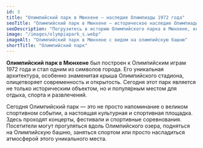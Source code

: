 ```yaml
---
id: 3
title: "Олимпийский парк в Мюнхене — наследие Олимпиады 1972 года"
seoTitle: "Олимпийский парк в Мюнхене — историческое наследие Олимпиады 1972 года"
seoDescription: "Погрузитесь в историю Олимпийского парка в Мюнхене, который стал символом летних Олимпийских игр 1972 года."
image: "/images/olympiapark_s.webp"
imageAlt: "Олимпийский парк в Мюнхене с видом на олимпийскую башню"
shortTitle: "Олимпийский парк"
---
```


**Олимпийский парк в Мюнхене** был построен к Олимпийским играм 1972 года и стал одним из символов города. Его уникальная архитектура, особенно знаменитая крыша Олимпийского стадиона, олицетворяет современность и открытость. Сегодня этот парк является не только историческим объектом, но и популярным местом для отдыха, спорта и развлечений.

Сегодня Олимпийский парк — это не просто напоминание о великом спортивном событии, а настоящая культурная и спортивная площадка. Здесь проходят концерты, фестивали и спортивные соревнования. Посетители могут прогуляться вдоль Олимпийского озера, подняться на Олимпийскую башню, заняться спортом или просто насладиться атмосферой этого уникального места.
